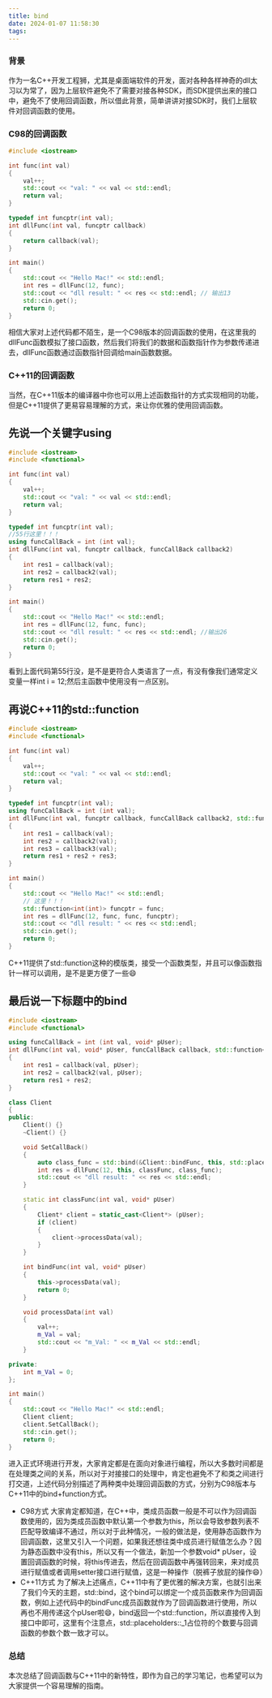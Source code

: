 ```yaml
---
title: bind
date: 2024-01-07 11:58:30
tags:
---
```


### 背景
作为一名C++开发工程狮，尤其是桌面端软件的开发，面对各种各样神奇的dll太习以为常了，因为上层软件避免不了需要对接各种SDK，而SDK提供出来的接口中，避免不了使用回调函数，所以借此背景，简单讲讲对接SDK时，我们上层软件对回调函数的使用。

### C98的回调函数
```c++
#include <iostream>

int func(int val)
{
    val++;
    std::cout << "val: " << val << std::endl;
    return val;
}

typedef int funcptr(int val);
int dllFunc(int val, funcptr callback)
{
    return callback(val);
}

int main()
{
    std::cout << "Hello Mac!" << std::endl;
    int res = dllFunc(12, func);
    std::cout << "dll result: " << res << std::endl; // 输出13
    std::cin.get();
    return 0;
}
```
相信大家对上述代码都不陌生，是一个C98版本的回调函数的使用，在这里我的dllFunc函数模拟了接口函数，然后我们将我们的数据和函数指针作为参数传递进去，dllFunc函数通过函数指针回调给main函数数据。

### C++11的回调函数
当然，在C++11版本的编译器中你也可以用上述函数指针的方式实现相同的功能，但是C++11提供了更易容易理解的方式，来让你优雅的使用回调函数。
## 先说一个关键字using
```c++
#include <iostream>
#include <functional>

int func(int val)
{
    val++;
    std::cout << "val: " << val << std::endl;
    return val;
}

typedef int funcptr(int val);
//55行这里！！！
using funcCallBack = int (int val);
int dllFunc(int val, funcptr callback, funcCallBack callback2)
{
    int res1 = callback(val);
    int res2 = callback2(val);
    return res1 + res2;
}

int main()
{
    std::cout << "Hello Mac!" << std::endl;
    int res = dllFunc(12, func, func);
    std::cout << "dll result: " << res << std::endl; //输出26
    std::cin.get();
    return 0;
}
```
看到上面代码第55行没，是不是更符合人类语言了一点，有没有像我们通常定义变量一样int i = 12;然后主函数中使用没有一点区别。

## 再说C++11的std::function
```c++
#include <iostream>
#include <functional>

int func(int val)
{
    val++;
    std::cout << "val: " << val << std::endl;
    return val;
}

typedef int funcptr(int val);
using funcCallBack = int (int val);
int dllFunc(int val, funcptr callback, funcCallBack callback2, std::function<int(int)> callback3)
{
    int res1 = callback(val);
    int res2 = callback2(val);
    int res3 = callback3(val);
    return res1 + res2 + res3;
}

int main()
{
    std::cout << "Hello Mac!" << std::endl;
    // 这里！！！
    std::function<int(int)> funcptr = func;
    int res = dllFunc(12, func, func, funcptr);
    std::cout << "dll result: " << res << std::endl;
    std::cin.get();
    return 0;
}
```
C++11提供了std::function这种的模版类，接受一个函数类型，并且可以像函数指针一样可以调用，是不是更方便了一些😄

## 最后说一下标题中的bind
```c++
#include <iostream>
#include <functional>

using funcCallBack = int (int val, void* pUser);
int dllFunc(int val, void* pUser, funcCallBack callback, std::function<int(int,void*)> callback2)
{
    int res1 = callback(val, pUser);
    int res2 = callback2(val, pUser);
    return res1 + res2;
}

class Client
{
public:
    Client() {}
    ~Client() {}

    void SetCallBack()
    {
        auto class_func = std::bind(&Client::bindFunc, this, std::placeholders::_1, std::placeholders::_2);
        int res = dllFunc(12, this, classFunc, class_func);
        std::cout << "dll result: " << res << std::endl;
    }

    static int classFunc(int val, void* pUser)
    {
        Client* client = static_cast<Client*> (pUser);
        if (client)
        {
            client->processData(val);
        }
    }

    int bindFunc(int val, void* pUser)
    {
        this->processData(val);
        return 0;
    }

    void processData(int val)
    {
        val++;
        m_Val = val;
        std::cout << "m_Val: " << m_Val << std::endl;
    }

private:
    int m_Val = 0;
};

int main()
{
    std::cout << "Hello Mac!" << std::endl;
    Client client;
    client.SetCallBack();
    std::cin.get();
    return 0;
}
```
进入正式环境进行开发，大家肯定都是在面向对象进行编程，所以大多数时间都是在处理类之间的关系，所以对于对接接口的处理中，肯定也避免不了和类之间进行打交道，上述代码分别描述了两种类中处理回调函数的方式，分别为C98版本与C++11中的bind+function方式。

- C98方式
大家肯定都知道，在C++中，类成员函数一般是不可以作为回调函数使用的，因为类成员函数中默认第一个参数为this，所以会导致参数列表不匹配导致编译不通过，所以对于此种情况，一般的做法是，使用静态函数作为回调函数，这里又引入一个问题，如果我还想往类中成员进行赋值怎么办？因为静态函数中没有this，所以又有一个做法，新加一个参数void* pUser，设置回调函数的时候，将this传进去，然后在回调函数中再强转回来，来对成员进行赋值或者调用setter接口进行赋值，这是一种操作（脱裤子放屁的操作😄）
- C++11方式
为了解决上述痛点，C++11中有了更优雅的解决方案，也就引出来了我们今天的主题，std::bind，这个bind可以绑定一个成员函数来作为回调函数，例如上述代码中的bindFunc成员函数就作为了回调函数进行使用，所以再也不用传递这个pUser啦😄，bind返回一个std::function，所以直接传入到接口中即可，这里有个注意点，std::placeholders::_1占位符的个数要与回调函数的参数个数一致才可以。

### 总结
本次总结了回调函数与C++11中的新特性，即作为自己的学习笔记，也希望可以为大家提供一个容易理解的指南。
